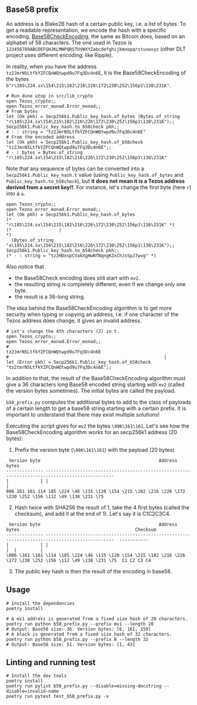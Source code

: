 ## Base58 prefix

An address is a Blake2B hash of a certain public key, i.e. a list of bytes. To
get a readable representation, we encode the hash with a specific encoding,
[Base58CheckEncoding](https://en.bitcoin.it/wiki/Base58Check_encoding),
the same as Bitcoin does, based on an alphabet of 58 characters.
The one used in Tezos is
`123456789ABCDEFGHJKLMNPQRSTUVWXYZabcdefghijkmnopqrstuvwxyz` (other DLT project
uses different encoding, like Ripple).

In reality, when you have the address `tz2JmrN5LtfkYZFCQnWQtwpd9u7Fq3Dc4n6E`, it is the Base58CheckEncoding of the bytes
`b"r\185\224.sx\154\215\182\216\226\172\230\252\156p1\138\231K"`.

```
# Run dune utop in src/lib_crypto
open Tezos_crypto;;
open Tezos_error_monad.Error_monad;;
# From bytes
let (Ok pkh) = Secp256k1.Public_key_hash.of_bytes (Bytes.of_string "r\185\224.sx\154\215\182\216\226\172\230\252\156p1\138\231K");;
Secp256k1.Public_key_hash.to_b58check pkh;;
# - : string = "tz2JmrN5LtfkYZFCQnWQtwpd9u7Fq3Dc4n6E"
# From the encoded address
let (Ok pkh) = Secp256k1.Public_key_hash.of_b58check "tz2JmrN5LtfkYZFCQnWQtwpd9u7Fq3Dc4n6E";;
# - : bytes = Bytes.of_string "r\185\224.sx\154\215\182\216\226\172\230\252\156p1\138\231K"
```

Note that any sequence of bytes can be converted into a
`Secp256k1.Public_key_hash.t` value (using `Public_key_hash.of_bytes` and
`Public_key_hash.to_b58check`), but **it does not mean it is a Tezos address
derived from a secret key!!**. For instance, let's change the first byte
(here `r`) into a `a`.

```
open Tezos_crypto;;
open Tezos_error_monad.Error_monad;;
let (Ok pkh) = Secp256k1.Public_key_hash.of_bytes
(*                 "r\185\224.sx\154\215\182\216\226\172\230\252\156p1\138\231K" *)
(*                  |                                                            *)
  (Bytes.of_string "a\185\224.sx\154\215\182\216\226\172\230\252\156p1\138\231K");;
Secp256k1.Public_key_hash.to_b58check pkh;;
(* - : string = "tz2HDxspCVakXgHwNfNqngKZxChJsSpJ7wvg" *)
```

Also notice that
- the Base58Check encoding does still start with `mv2`.
- the resulting string is completely different, even if we change only one byte.
- the result is a 36-long string.

The idea behind the Base58CheckEncoding algorithm is to get more security when typing or
copying an address, i.e. if one character of the Tezos address does change, it
gives an invalid address.

```
# Let's change the 4th characters (J) in t.
open Tezos_crypto;;
open Tezos_error_monad.Error_monad;;
#                                                        tz2JmrN5LtfkYZFCQnWQtwpd9u7Fq3Dc4n6E
#                                                           |
let (Error pkh) = Secp256k1.Public_key_hash.of_b58check "tz2tmrN5LtfkYZFCQnWQtwpd9u7Fq3Dc4n6E";;
```

In addition to that, the result of the Base58CheckEncoding algorithm must give a
36 characters long Base58 encoded string starting with `mv2` (called the version bytes
sometimes). The initial bytes are called the payload.

`b58_prefix.py` computes the additional bytes to add to the class of payloads of a certain
length to get a base58 string starting with a certain prefix.
It is important to understand that there may exist multiple solutions!

Executing the script gives for `mv2` the bytes `\006\161\161`.
Let's see how the Base58CheckEncoding algorithm works for an secp256k1 address (20 bytes):
1. Prefix the version byte (`\006\161\161`) with the payload (20 bytes)
```
 Version byte                                             Address bytes
-------------- ------------------------------------------------------------------------------------------------
|            | |                                                                                              |
006 161 161 114 185 \224 \46 \115 \120 \154 \215 \182 \216 \226 \172 \230 \252 \156 \112 \49 \138 \231 \75
```

2. Hash twice with SHA256 the result of 1, take the 4 first bytes (called the
   checksum), and add it at the end of 1). Let's say it is C1C2C3C4.

```
 Version byte                                             Address bytes                                            Checksum
-------------- ------------------------------------------------------------------------------------------------  -----------
|            | |                                                                                              |  |         |
\006 \161 \161 \114 \185 \224 \46 \115 \120 \154 \215 \182 \216 \226 \172 \230 \252 \156 \112 \49 \138 \231 \75  C1 C2 C3 C4
```

3. The public key hash is then the result of the encoding in base58.


## Usage

```
# Install the dependencies
poetry install
```

```
# A mv1 address is generated from a fixed size hash of 20 characters.
poetry run python b58_prefix.py --prefix mv1 --length 20
# Output: Base58 size: 36. Version bytes: [6, 161, 159]
# A block is generated from a fixed size hash of 32 characters.
poetry run python b58_prefix.py --prefix B --length 32
# Output: Base58 size: 51. Version bytes: [1, 43]
```

## Linting and running test

```
# Install the dev tools
poetry install
poetry run pylint b58_prefix.py --disable=missing-docstring --disable=invalid-name
poetry run pytest test_b58_prefix.py -v
```
